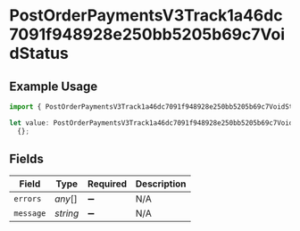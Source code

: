 # PostOrderPaymentsV3Track1a46dc7091f948928e250bb5205b69c7VoidStatus

## Example Usage

```typescript
import { PostOrderPaymentsV3Track1a46dc7091f948928e250bb5205b69c7VoidStatus } from "@dhaba/safepay-ts/models/operations";

let value: PostOrderPaymentsV3Track1a46dc7091f948928e250bb5205b69c7VoidStatus =
  {};
```

## Fields

| Field              | Type               | Required           | Description        |
| ------------------ | ------------------ | ------------------ | ------------------ |
| `errors`           | *any*[]            | :heavy_minus_sign: | N/A                |
| `message`          | *string*           | :heavy_minus_sign: | N/A                |